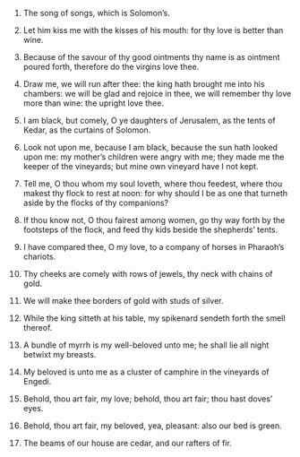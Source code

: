 1. The song of songs, which is Solomon’s.

2. Let him kiss me with the kisses of his mouth: for thy love is
better than wine.

3. Because of the savour of thy good ointments thy name is as
ointment poured forth, therefore do the virgins love thee.

4. Draw me, we will run after thee: the king hath brought me into his
chambers: we will be glad and rejoice in thee, we will remember thy
love more than wine: the upright love thee.

5. I am black, but comely, O ye daughters of Jerusalem, as the tents
of Kedar, as the curtains of Solomon.

6. Look not upon me, because I am black, because the sun hath looked
upon me: my mother’s children were angry with me; they made me the
keeper of the vineyards; but mine own vineyard have I not kept.

7. Tell me, O thou whom my soul loveth, where thou feedest, where
thou makest thy flock to rest at noon: for why should I be as one that
turneth aside by the flocks of thy companions?

8. If thou know not,
O thou fairest among women, go thy way forth by the footsteps of the
flock, and feed thy kids beside the shepherds’ tents.

9. I have compared thee, O my love, to a company of horses in
Pharaoh’s chariots.

10. Thy cheeks are comely with rows of jewels, thy neck with chains
of gold.

11. We will make thee borders of gold with studs of silver.

12. While the king sitteth at his table, my spikenard sendeth forth
the smell thereof.

13. A bundle of myrrh is my well-beloved unto me; he shall lie all
night betwixt my breasts.

14. My beloved is unto me as a cluster of camphire in the vineyards
of Engedi.

15. Behold, thou art fair, my love; behold, thou art fair; thou hast
doves’ eyes.

16. Behold, thou art fair, my beloved, yea, pleasant: also our bed is
green.

17. The beams of our house are cedar, and our rafters of fir.